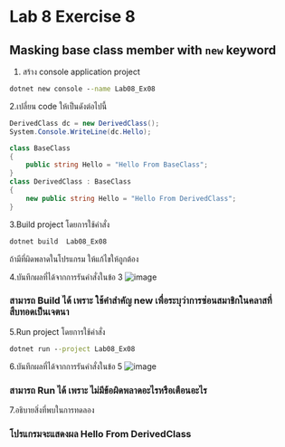 # Lab 8 Exercise 8

## Masking base class member with `new` keyword

1. สร้าง console application project

```cmd
dotnet new console --name Lab08_Ex08
```

2.เปลี่ยน code ให้เป็นดังต่อไปนี้

```cs
DerivedClass dc = new DerivedClass();
System.Console.WriteLine(dc.Hello);

class BaseClass
{
    public string Hello = "Hello From BaseClass";
}
class DerivedClass : BaseClass
{
    new public string Hello = "Hello From DerivedClass";
}
```

3.Build project โดยการใช้คำสั่ง

```cmd
dotnet build  Lab08_Ex08
```

ถ้ามีที่ผิดพลาดในโปรแกรม ให้แก้ไขให้ถูกต้อง

4.บันทึกผลที่ได้จากการรันคำสั่งในข้อ 3
![image](https://github.com/VisawaPRO/03376836-OOP-2566-Lab-08/assets/144195555/ccf1f51f-3827-48b4-9f96-674836368f1e)
### สามารถ Build ได้ เพราะ ใช้คำสำคัญ new เพื่อระบุว่าการซ่อนสมาชิกในคลาสที่สืบทอดเป็นเจตนา
5.Run project โดยการใช้คำสั่ง

```cmd
dotnet run --project Lab08_Ex08
```

6.บันทึกผลที่ได้จากการรันคำสั่งในข้อ 5
![image](https://github.com/VisawaPRO/03376836-OOP-2566-Lab-08/assets/144195555/b0af33aa-8d03-44c7-8141-aea70ca184b2)
### สามารถ Run ได้ เพราะ ไม่มีข้อผิดพลาดอะไรหรือเตือนอะไร
7.อธิบายสิ่งที่พบในการทดลอง
### โปรแกรมจะแสดงผล Hello From DerivedClass

